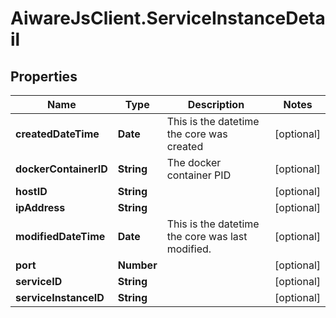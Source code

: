 # AiwareJsClient.ServiceInstanceDetail

## Properties

Name | Type | Description | Notes
------------ | ------------- | ------------- | -------------
**createdDateTime** | **Date** | This is the datetime the core was created | [optional] 
**dockerContainerID** | **String** | The docker container PID | [optional] 
**hostID** | **String** |  | [optional] 
**ipAddress** | **String** |  | [optional] 
**modifiedDateTime** | **Date** | This is the datetime the core was last modified. | [optional] 
**port** | **Number** |  | [optional] 
**serviceID** | **String** |  | [optional] 
**serviceInstanceID** | **String** |  | [optional] 


